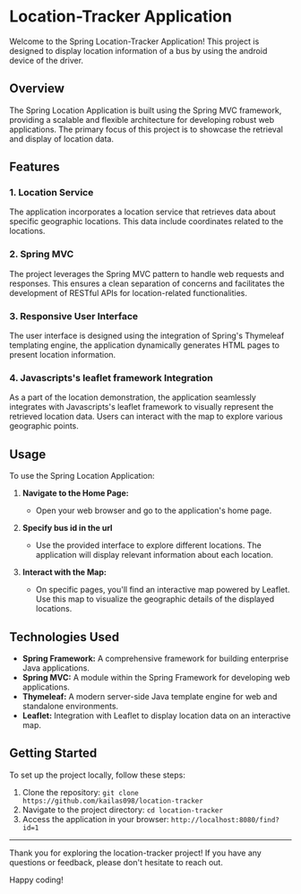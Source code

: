 # Location-Tracker Application

Welcome to the Spring Location-Tracker Application! This project is designed to display location information of a bus by using the android device of the driver.

## Overview

The Spring Location Application is built using the Spring MVC framework, providing a scalable and flexible architecture for developing robust web applications. The primary focus of this project is to showcase the retrieval and display of location data.

## Features

### 1. Location Service

The application incorporates a location service that retrieves data about specific geographic locations. This data include coordinates related to the locations.

### 2. Spring MVC

The project leverages the Spring MVC pattern to handle web requests and responses. This ensures a clean separation of concerns and facilitates the development of RESTful APIs for location-related functionalities.

### 3. Responsive User Interface

The user interface is designed using the integration of Spring's Thymeleaf templating engine, the application dynamically generates HTML pages to present location information.

### 4. Javascripts's leaflet framework Integration

As a part of the location demonstration, the application seamlessly integrates with Javascripts's leaflet framework to visually represent the retrieved location data. Users can interact with the map to explore various geographic points.

## Usage

To use the Spring Location Application:

1. **Navigate to the Home Page:**
   - Open your web browser and go to the application's home page.

2. **Specify bus id in the url**
   - Use the provided interface to explore different locations. The application will display relevant information about each location.

3. **Interact with the Map:**
   - On specific pages, you'll find an interactive map powered by Leaflet. Use this map to visualize the geographic details of the displayed locations.

## Technologies Used

- **Spring Framework:** A comprehensive framework for building enterprise Java applications.
- **Spring MVC:** A module within the Spring Framework for developing web applications.
- **Thymeleaf:** A modern server-side Java template engine for web and standalone environments.
- **Leaflet:** Integration with Leaflet to display location data on an interactive map.

## Getting Started

To set up the project locally, follow these steps:

1. Clone the repository: `git clone https://github.com/kailas098/location-tracker`
2. Navigate to the project directory: `cd location-tracker`
3. Access the application in your browser: `http://localhost:8080/find?id=1`

---

Thank you for exploring the location-tracker project! If you have any questions or feedback, please don't hesitate to reach out.

Happy coding!
